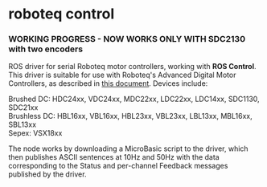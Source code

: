 roboteq control
=======

### WORKING PROGRESS - NOW WORKS ONLY WITH SDC2130 with two encoders

ROS driver for serial Roboteq motor controllers, working with **ROS Control**. This driver is suitable for use with Roboteq's
Advanced Digital Motor Controllers, as described in [this document][1]. Devices include:

Brushed DC: HDC24xx, VDC24xx, MDC22xx, LDC22xx, LDC14xx, SDC1130, SDC21xx  
Brushless DC: HBL16xx, VBL16xx, HBL23xx, VBL23xx, LBL13xx, MBL16xx, SBL13xx  
Sepex: VSX18xx

The node works by downloading a MicroBasic script to the driver, which then publishes ASCII sentences at 10Hz and 50Hz with the data corresponding to the Status and per-channel Feedback messages published by the driver.

[1]: https://www.roboteq.com/index.php/docman/motor-controllers-documents-and-files/documentation/user-manual/272-roboteq-controllers-user-manual-v17/file
